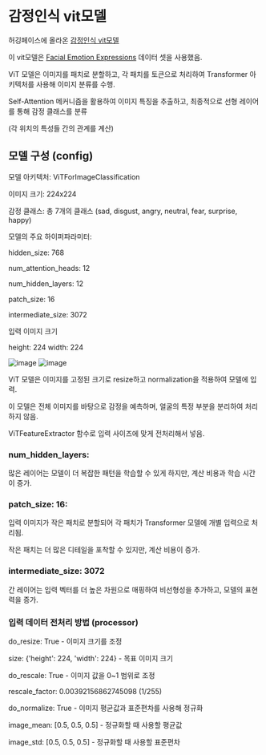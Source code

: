 # 감정인식 vit모델

허깅페이스에 올라온 [감정인식 vit모델 ](https://huggingface.co/dima806/facial_emotions_image_detection)

이 vit모델은 [Facial Emotion Expressions](https://www.kaggle.com/datasets/samaneheslamifar/facial-emotion-expressions) 데이터 셋을 사용했음.

ViT 모델은 이미지를 패치로 분할하고, 각 패치를 토큰으로 처리하여 Transformer 아키텍처를 사용해 이미지 분류를 수행.

Self-Attention 메커니즘을 활용하여 이미지 특징을 추출하고, 최종적으로 선형 레이어를 통해 감정 클래스를 분류

(각 위치의 특성들 간의 관계를 계산)
## 모델 구성 (config)

모델 아키텍처: ViTForImageClassification

이미지 크기: 224x224

감정 클래스: 총 7개의 클래스 (sad, disgust, angry, neutral, fear, surprise, happy)

모델의 주요 하이퍼파라미터:

hidden_size: 768

num_attention_heads: 12

num_hidden_layers: 12

patch_size: 16

intermediate_size: 3072

입력 이미지 크기

height: 224
width: 224


![image](https://github.com/YeoungJun0508/Facial-Emotion/assets/145903037/372cd64a-3073-4f6c-b7c3-943bb9e44eb0) ![image](https://github.com/YeoungJun0508/Facial-Emotion/assets/145903037/9ab5c9c2-044d-447f-905d-64f31be79a3b)

 ViT 모델은 이미지를 고정된 크기로 resize하고 normalization을 적용하여 모델에 입력. 

이 모델은 전체 이미지를 바탕으로 감정을 예측하며, 얼굴의 특정 부분을 분리하여 처리하지 않음.

ViTFeatureExtractor 함수로 입력 사이즈에 맞게 전처리해서 넣음.


### num_hidden_layers:
많은 레이어는 모델이 더 복잡한 패턴을 학습할 수 있게 하지만, 계산 비용과 학습 시간이 증가.

### patch_size: 16: 
입력 이미지가 작은 패치로 분할되어 각 패치가 Transformer 모델에 개별 입력으로 처리됨.

작은 패치는 더 많은 디테일을 포착할 수 있지만, 계산 비용이 증가.


### intermediate_size: 3072 
간 레이어는 입력 벡터를 더 높은 차원으로 매핑하여 비선형성을 추가하고, 모델의 표현력을 증가.


### 입력 데이터 전처리 방법 (processor)

do_resize: True - 이미지 크기를 조정

size: {'height': 224, 'width': 224} - 목표 이미지 크기

do_rescale: True - 이미지 값을 0~1 범위로 조정

rescale_factor: 0.00392156862745098 (1/255)

do_normalize: True - 이미지 평균값과 표준편차를 사용해 정규화

image_mean: [0.5, 0.5, 0.5] - 정규화할 때 사용할 평균값

image_std: [0.5, 0.5, 0.5] - 정규화할 때 사용할 표준편차







